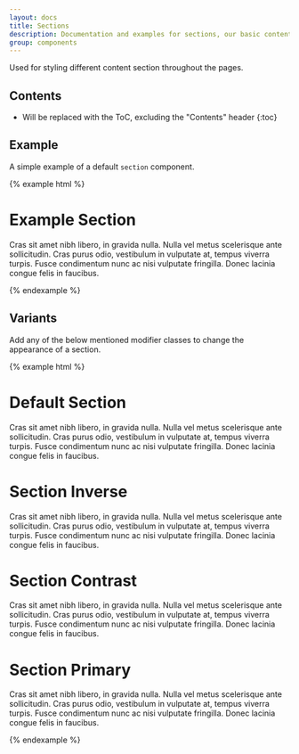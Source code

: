 ```yaml
---
layout: docs
title: Sections
description: Documentation and examples for sections, our basic content blocks.
group: components
---
```


Used for styling different content section throughout the pages.

## Contents

* Will be replaced with the ToC, excluding the "Contents" header
{:toc}

## Example

A simple example of a default `section` component.

{% example html %}
<div class="section">
  <div class="section-inner">
    <div class="section-header">
      <h1>Example Section</h1>
    </div>
    <div class="section-body">
      <p>Cras sit amet nibh libero, in gravida nulla. Nulla vel metus scelerisque ante sollicitudin. Cras purus odio, vestibulum in vulputate at, tempus viverra turpis. Fusce condimentum nunc ac nisi vulputate fringilla. Donec lacinia congue felis in faucibus.</p>
    </div>
  </div>
</div>
{% endexample %}

## Variants

Add any of the below mentioned modifier classes to change the appearance of a section.

{% example html %}
<div class="section">
  <div class="section-inner">
    <div class="section-header">
      <h1>Default Section</h1>
    </div>
    <div class="section-body">
      <p>Cras sit amet nibh libero, in gravida nulla. Nulla vel metus scelerisque ante sollicitudin. Cras purus odio, vestibulum in vulputate at, tempus viverra turpis. Fusce condimentum nunc ac nisi vulputate fringilla. Donec lacinia congue felis in faucibus.</p>
    </div>
  </div>
</div>

<div class="section-inverse">
  <div class="section-inner">
    <div class="section-header">
      <h1>Section Inverse</h1>
    </div>
    <div class="section-body">
      <p>Cras sit amet nibh libero, in gravida nulla. Nulla vel metus scelerisque ante sollicitudin. Cras purus odio, vestibulum in vulputate at, tempus viverra turpis. Fusce condimentum nunc ac nisi vulputate fringilla. Donec lacinia congue felis in faucibus.</p>
    </div>
  </div>
</div>

<div class="section-contrast">
  <div class="section-inner">
    <div class="section-header">
      <h1>Section Contrast</h1>
    </div>
    <div class="section-body">
      <p>Cras sit amet nibh libero, in gravida nulla. Nulla vel metus scelerisque ante sollicitudin. Cras purus odio, vestibulum in vulputate at, tempus viverra turpis. Fusce condimentum nunc ac nisi vulputate fringilla. Donec lacinia congue felis in faucibus.</p>
    </div>
  </div>
</div>

<div class="section-primary">
  <div class="section-inner">
    <div class="section-header">
      <h1>Section Primary</h1>
    </div>
    <div class="section-body">
      <p>Cras sit amet nibh libero, in gravida nulla. Nulla vel metus scelerisque ante sollicitudin. Cras purus odio, vestibulum in vulputate at, tempus viverra turpis. Fusce condimentum nunc ac nisi vulputate fringilla. Donec lacinia congue felis in faucibus.</p>
    </div>
  </div>
</div>
{% endexample %}
